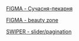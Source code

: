 [FIGMA - Сучасня-пекарня](https://www.figma.com/design/fDlsHwelyuOVsfUmCzm3dA/Сучасня-пекарня?node-id=0-1&node-type=canvas&t=IenY5s7nb4juVMuc-0)

[FIGMA - beauty zone](https://www.figma.com/design/sBABARapP4nL9lK1dG3n1l/Beauty-Zone?node-id=30-13827&node-type=canvas&t=8wmwqT7g516ilPTt-0)

[SWIPER - slider/pagination](https://swiperjs.com/swiper-api)
